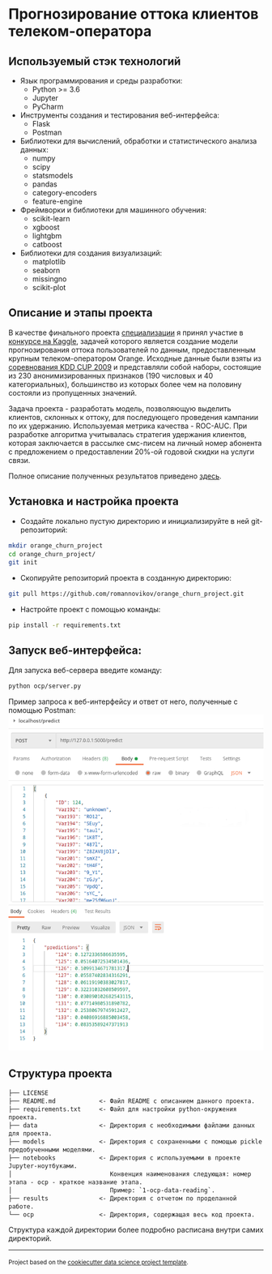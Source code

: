 # Прогнозирование оттока клиентов телеком-оператора

## Используемый стэк технологий

* Язык программирования и среды разработки:
    - Python >= 3.6
    - Jupyter
    - PyCharm
* Инструменты создания и тестирования веб-интерфейса:
    - Flask
    - Postman
* Библиотеки для вычислений, обработки и статистического анализа данных: 
    - numpy
    - scipy
    - statsmodels
    - pandas
    - category-encoders
    - feature-engine
* Фреймворки и библиотеки для машинного обучения: 
    - scikit-learn
    - xgboost
    - lightgbm
    - catboost
* Библиотеки для создания визуализаций:
    - matplotlib
    - seaborn
    - missingno
    - scikit-plot

## Описание и этапы проекта

В качестве финального проекта [специализации](https://www.coursera.org/specializations/machine-learning-data-analysis) 
я принял участие в [конкурсе на Kaggle](https://www.kaggle.com/c/telecom-clients-prediction2), 
задачей которого является создание модели прогнозирования оттока пользователей по данным, предоставленным крупным 
телеком-оператором Orange. Исходные данные были взяты из 
[соревнования KDD CUP 2009](https://www.kdd.org/kdd-cup/view/kdd-cup-2009/Data) 
и представляли собой наборы, состоящие из 230 анонимизированных признаков (190 числовых и 40 категориальных), 
большинство из которых более чем на половину состояли из пропущенных значений. 

Задача проекта - разработать модель, позволяющую выделить клиентов, склонных к оттоку, для последующего проведения
кампании по их удержанию. Используемая метрика качества - ROC-AUC. При разработке алгоритма учитывалась стратегия 
удержания клиентов, которая заключается в рассылке смс-писем на личный номер абонента с предложением о предоставлении 
20%-ой годовой скидки на услуги связи.

Полное описание полученных результатов приведено [здесь](results/README.md).

## Установка и настройка проекта
- Создайте локально пустую директорию и инициализируйте в ней git-репозиторий:
```bash
mkdir orange_churn_project
cd orange_churn_project/
git init 
```
- Скопируйте репозиторий проекта в созданную директорию:
```bash
git pull https://github.com/romannovikov/orange_churn_project.git
```
- Настройте проект с помощью команды:
```bash
pip install -r requirements.txt
```
## Запуск веб-интерфейса:
Для запуска веб-сервера введите команду:
```bash
python ocp/server.py
```
Пример запроса к веб-интерфейсу и ответ от него, полученные с помощью Postman:
![png](results/163803.png)

## Структура проекта

    ├── LICENSE
    ├── README.md            <- Файл README с описанием данного проекта.
    ├── requirements.txt     <- Файл для настройки python-окружения проекта.
    ├── data                 <- Директория с необходимыми файлами данных для проекта.
    ├── models               <- Директория c сохраненными с помощью pickle предобученными моделями.
    ├── notebooks            <- Директория с используемыми в проекте Jupyter-ноутбуками. 
    │                           Конвенция наименования следующая: номер этапа - ocp - краткое название этапа.
    │                           Пример: `1-ocp-data-reading`.
    ├── results              <- Директория с отчетом по проделанной работе.
    └── ocp                  <- Директория, содержащая весь код проекта.

Структура каждой директории более подробно расписана внутри самих директорий.
________
<p><small>Project based on the <a target="_blank" href="https://drivendata.github.io/cookiecutter-data-science/">cookiecutter data science project template</a>. </small></p>
